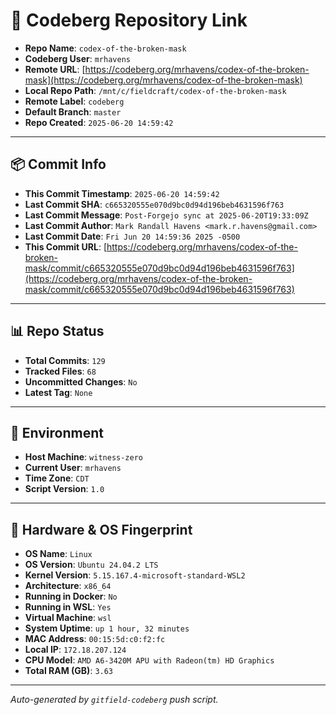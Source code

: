 # 🔗 Codeberg Repository Link

- **Repo Name**: `codex-of-the-broken-mask`
- **Codeberg User**: `mrhavens`
- **Remote URL**: [https://codeberg.org/mrhavens/codex-of-the-broken-mask](https://codeberg.org/mrhavens/codex-of-the-broken-mask)
- **Local Repo Path**: `/mnt/c/fieldcraft/codex-of-the-broken-mask`
- **Remote Label**: `codeberg`
- **Default Branch**: `master`
- **Repo Created**: `2025-06-20 14:59:42`

---

## 📦 Commit Info

- **This Commit Timestamp**: `2025-06-20 14:59:42`
- **Last Commit SHA**: `c665320555e070d9bc0d94d196beb4631596f763`
- **Last Commit Message**: `Post-Forgejo sync at 2025-06-20T19:33:09Z`
- **Last Commit Author**: `Mark Randall Havens <mark.r.havens@gmail.com>`
- **Last Commit Date**: `Fri Jun 20 14:59:36 2025 -0500`
- **This Commit URL**: [https://codeberg.org/mrhavens/codex-of-the-broken-mask/commit/c665320555e070d9bc0d94d196beb4631596f763](https://codeberg.org/mrhavens/codex-of-the-broken-mask/commit/c665320555e070d9bc0d94d196beb4631596f763)

---

## 📊 Repo Status

- **Total Commits**: `129`
- **Tracked Files**: `68`
- **Uncommitted Changes**: `No`
- **Latest Tag**: `None`

---

## 🧭 Environment

- **Host Machine**: `witness-zero`
- **Current User**: `mrhavens`
- **Time Zone**: `CDT`
- **Script Version**: `1.0`

---

## 🧬 Hardware & OS Fingerprint

- **OS Name**: `Linux`
- **OS Version**: `Ubuntu 24.04.2 LTS`
- **Kernel Version**: `5.15.167.4-microsoft-standard-WSL2`
- **Architecture**: `x86_64`
- **Running in Docker**: `No`
- **Running in WSL**: `Yes`
- **Virtual Machine**: `wsl`
- **System Uptime**: `up 1 hour, 32 minutes`
- **MAC Address**: `00:15:5d:c0:f2:fc`
- **Local IP**: `172.18.207.124`
- **CPU Model**: `AMD A6-3420M APU with Radeon(tm) HD Graphics`
- **Total RAM (GB)**: `3.63`

---

_Auto-generated by `gitfield-codeberg` push script._
